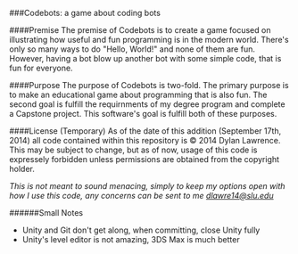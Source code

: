 ###Codebots: a game about coding bots

####Premise
The premise of Codebots is to create a game focused on illustrating how useful and fun programming is in the modern world. There's only so many ways to do "Hello, World!" and none of them are fun. However, having a bot blow up another bot with some simple code, that is fun for everyone.

####Purpose
The purpose of Codebots is two-fold. The primary purpose is to make an educational game about programming that is also fun. The second goal is fulfill the requirnments of my degree program and complete a Capstone project. This software's goal is fulfill both of these purposes.

####License (Temporary)
As of the date of this addition (September 17th, 2014) all code contained within this repository is © 2014 Dylan Lawrence. This may be subject to change, but as of now, usage of this code is expressely forbidden unless permissions are obtained from the copyright holder.

*This is not meant to sound menacing, simply to keep my options open with how I use this code, any concerns can be sent to me dlawre14@slu.edu*

######Small Notes
- Unity and Git don't get along, when committing, close Unity fully
- Unity's level editor is not amazing, 3DS Max is much better
